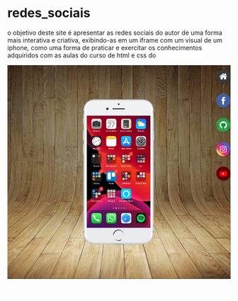 # redes_sociais
o objetivo deste site é apresentar as redes sociais do autor de uma forma mais interativa e criativa, exibindo-as em um iframe com um visual de um iphone, como uma forma de praticar e exercitar os conhecimentos adquiridos com as aulas do curso de html e css do <a href = "https://www.youtube.com/playlist?list=PLHz_AreHm4dkcVCk2Bn_fdVQ81Fkrh6WT" style="color:white; font-weight:bold;" target="_blank">Curso em vídeo</a>

<img src="imagens/home_site.jpg" alt="imagem do site">

<a href="https://gabrielsperoto.github.io/redes_sociais/" target="_blank" style="color:white; font-weight:bold; font-size: 1.2em; text-align: center;">Acesse o site clicanco aqui</a>